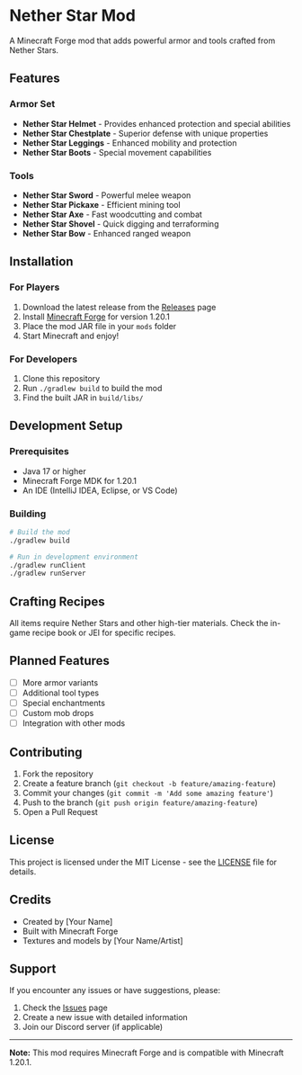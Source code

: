 # Nether Star Mod

A Minecraft Forge mod that adds powerful armor and tools crafted from Nether Stars.

## Features

### Armor Set
- **Nether Star Helmet** - Provides enhanced protection and special abilities
- **Nether Star Chestplate** - Superior defense with unique properties
- **Nether Star Leggings** - Enhanced mobility and protection
- **Nether Star Boots** - Special movement capabilities

### Tools
- **Nether Star Sword** - Powerful melee weapon
- **Nether Star Pickaxe** - Efficient mining tool
- **Nether Star Axe** - Fast woodcutting and combat
- **Nether Star Shovel** - Quick digging and terraforming
- **Nether Star Bow** - Enhanced ranged weapon

## Installation

### For Players
1. Download the latest release from the [Releases](https://github.com/yourusername/netherstarmod/releases) page
2. Install [Minecraft Forge](https://files.minecraftforge.net/) for version 1.20.1
3. Place the mod JAR file in your `mods` folder
4. Start Minecraft and enjoy!

### For Developers
1. Clone this repository
2. Run `./gradlew build` to build the mod
3. Find the built JAR in `build/libs/`

## Development Setup

### Prerequisites
- Java 17 or higher
- Minecraft Forge MDK for 1.20.1
- An IDE (IntelliJ IDEA, Eclipse, or VS Code)

### Building
```bash
# Build the mod
./gradlew build

# Run in development environment
./gradlew runClient
./gradlew runServer
```

## Crafting Recipes

All items require Nether Stars and other high-tier materials. Check the in-game recipe book or JEI for specific recipes.

## Planned Features

- [ ] More armor variants
- [ ] Additional tool types
- [ ] Special enchantments
- [ ] Custom mob drops
- [ ] Integration with other mods

## Contributing

1. Fork the repository
2. Create a feature branch (`git checkout -b feature/amazing-feature`)
3. Commit your changes (`git commit -m 'Add some amazing feature'`)
4. Push to the branch (`git push origin feature/amazing-feature`)
5. Open a Pull Request

## License

This project is licensed under the MIT License - see the [LICENSE](LICENSE) file for details.

## Credits

- Created by [Your Name]
- Built with Minecraft Forge
- Textures and models by [Your Name/Artist]

## Support

If you encounter any issues or have suggestions, please:
1. Check the [Issues](https://github.com/yourusername/netherstarmod/issues) page
2. Create a new issue with detailed information
3. Join our Discord server (if applicable)

---

**Note:** This mod requires Minecraft Forge and is compatible with Minecraft 1.20.1. 
